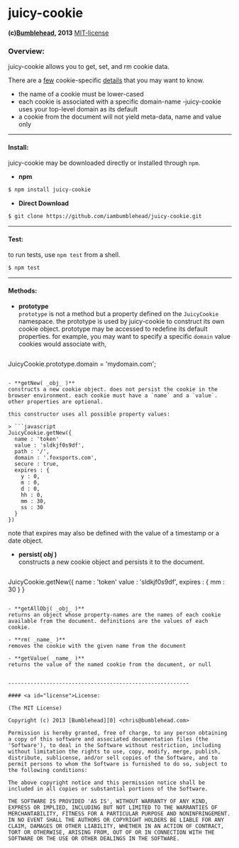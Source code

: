 juicy-cookie
============
**(c)[Bumblehead][0], 2013** [MIT-license](#license)  

### Overview:

juicy-cookie allows you to get, set, and rm cookie data. 

There are a [few][2] cookie-specific [details][3] that you may want to know.

   - the name of a cookie must be lower-cased
   - each cookie is associated with a specific domain-name -juicy-cookie uses your top-level domain as its default
   - a cookie from the document will not yield meta-data, name and value only

[0]: http://www.bumblehead.com                            "bumblehead"
[2]: https://developer.mozilla.org/en-US/docs/DOM/document.cookie
[3]: http://tools.ietf.org/html/rfc6265                      "rfc6265"

---------------------------------------------------------
#### <a id="install"></a>Install:

juicy-cookie may be downloaded directly or installed through `npm`.

 * **npm**   

 ```bash
 $ npm install juicy-cookie
 ```

 * **Direct Download**
 
 ```bash  
 $ git clone https://github.com/iambumblehead/juicy-cookie.git
 ```

---------------------------------------------------------
#### <a id="test"></a>Test:

 to run tests, use `npm test` from a shell.

 ```bash
 $ npm test
 ```
 
---------------------------------------------------------

#### <a id="methods">Methods:

 - **prototype**  
 `prototype` is not a method but a property defined on the `JuicyCookie` namespace. the prototype is used by juicy-cookie to construct its own cookie object. prototype may be accessed to redefine its default properties. for example, you may want to specify a specific `domain` value cookies would associate with,

 > ```javascript
   JuicyCookie.prototype.domain = 'mydomain.com';
   ```
   
 - **getNew( _obj_ )**     
 constructs a new cookie object. does not persist the cookie in the browser environment. each cookie must have a `name` and a `value`. other properties are optional.

 this constructor uses all possible property values:
 
 > ```javascript
   JuicyCookie.getNew({
     name : 'token'
     value : 'sldkjf0s9df',
     path : '/',
     domain : '.foxsports.com',
     secure : true,
     expires : {
       y : 0,
       m : 0,
       d : 0,
       hh : 0,
       mm : 30,
       ss : 30
     }
   })
   ```
 note that expires may also be defined with the value of a timestamp or a date object.


 - **persist( _obj_ )**     
 constructs a new cookie object and persists it to the document.
 
 > ```javascript
   JuicyCookie.getNew({
     name : 'token'
     value : 'sldkjf0s9df',
     expires : { mm : 30 }
   }
   ```
 
 - **getAllObj( _obj_ )**      
 returns an object whose property-names are the names of each cookie available from the document. definitions are the values of each cookie.

 - **rm( _name_ )**      
 removes the cookie with the given name from the document
 
 - **getValue( _name_ )**   
 returns the value of the named cookie from the document, or null
 
 
---------------------------------------------------------

#### <a id="license">License:

(The MIT License)

Copyright (c) 2013 [Bumblehead][0] <chris@bumblehead.com>

Permission is hereby granted, free of charge, to any person obtaining a copy of this software and associated documentation files (the 'Software'), to deal in the Software without restriction, including without limitation the rights to use, copy, modify, merge, publish, distribute, sublicense, and/or sell copies of the Software, and to permit persons to whom the Software is furnished to do so, subject to the following conditions:

The above copyright notice and this permission notice shall be included in all copies or substantial portions of the Software.

THE SOFTWARE IS PROVIDED 'AS IS', WITHOUT WARRANTY OF ANY KIND, EXPRESS OR IMPLIED, INCLUDING BUT NOT LIMITED TO THE WARRANTIES OF MERCHANTABILITY, FITNESS FOR A PARTICULAR PURPOSE AND NONINFRINGEMENT. IN NO EVENT SHALL THE AUTHORS OR COPYRIGHT HOLDERS BE LIABLE FOR ANY CLAIM, DAMAGES OR OTHER LIABILITY, WHETHER IN AN ACTION OF CONTRACT, TORT OR OTHERWISE, ARISING FROM, OUT OF OR IN CONNECTION WITH THE SOFTWARE OR THE USE OR OTHER DEALINGS IN THE SOFTWARE.
